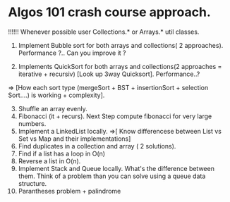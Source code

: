 # Algos 101 crash course approach.

!!!!!! Whenever possible user Collections.* or Arrays.* util classes.

1. Implement Bubble sort for both arrays and collections( 2 approaches). Performance ?.. Can you improve it ?

2. Implements QuickSort for both arrays and collections(2 approaches = iterative + recursiv) [Look up 3way Quicksort]. Performance..?

  => [How each sort type (mergeSort + BST + insertionSort + selection Sort....) is working + complexity].
  
  
3. Shuffle an array evenly.
3. Fibonacci (it + recurs). Next Step compute fibonacci for very large numbers.
4. Implement a LinkedList locally.
  =>[ Know differencese between List vs Set vs Map and their implementations] 
5. Find duplicates in a  collection and array ( 2 solutions).
6. Find if a list has a loop in O(n) 
7. Reverse a list in O(n).
8. Implement Stack and Queue locally. What's the difference between them. Think of a problem than you can solve using a queue data structure.
9. Parantheses problem + palindrome
